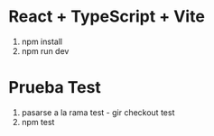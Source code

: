 # React + TypeScript + Vite

1. npm install
2. npm run dev


# Prueba Test

1. pasarse a la rama test - gir checkout test
2. npm test
